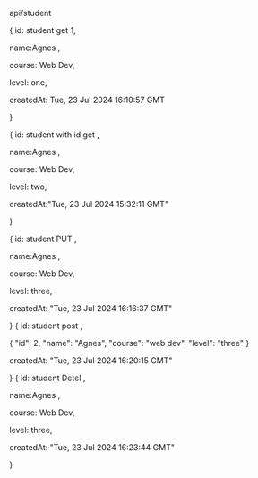 api/student


{ id: student get 1,

 name:Agnes ,

 course: Web Dev,

 level: one,

 createdAt: Tue, 23 Jul 2024 16:10:57 GMT 

}

{ id: student with id get ,

 name:Agnes ,

 course: Web Dev,

 level: two,

 createdAt:"Tue, 23 Jul 2024 15:32:11 GMT"

}

{ id: student PUT ,

 name:Agnes ,

 course: Web Dev,

 level: three,

 createdAt: "Tue, 23 Jul 2024 16:16:37 GMT"

}
{ id: student post ,

{
  "id": 2,
  "name": "Agnes",
  "course": "web dev",
  "level": "three"
}

 createdAt: "Tue, 23 Jul 2024 16:20:15 GMT"

}
{ id: student Detel ,

 name:Agnes ,

 course: Web Dev,

 level: three,

 createdAt: "Tue, 23 Jul 2024 16:23:44 GMT"

}
